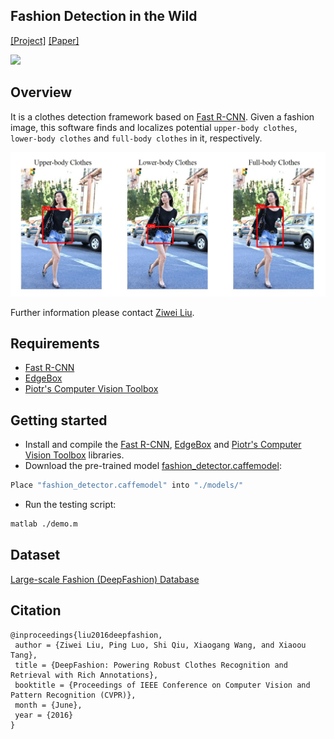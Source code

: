 ## Fashion Detection in the Wild
[[Project]](http://personal.ie.cuhk.edu.hk/~lz013/projects/DeepFashion.html) [[Paper]](http://www.cv-foundation.org/openaccess/content_cvpr_2016/papers/Liu_DeepFashion_Powering_Robust_CVPR_2016_paper.pdf)   

<img src='./misc/demo.gif' width=540>

## Overview
It is a clothes detection framework based on [Fast R-CNN](https://github.com/rbgirshick/fast-rcnn). Given a fashion image, this software finds and localizes potential `upper-body clothes`, `lower-body clothes` and `full-body clothes` in it, respectively. 

<img src='./misc/demo_teaser.jpg' width=800>

Further information please contact [Ziwei Liu](http://personal.ie.cuhk.edu.hk/~lz013/).

## Requirements
* [Fast R-CNN](https://github.com/rbgirshick/fast-rcnn)
* [EdgeBox](https://github.com/pdollar/edges)
* [Piotr's Computer Vision Toolbox](https://github.com/pdollar/toolbox)

## Getting started
* Install and compile the [Fast R-CNN](https://github.com/rbgirshick/fast-rcnn), [EdgeBox](https://github.com/pdollar/edges) and [Piotr's Computer Vision Toolbox](https://github.com/pdollar/toolbox) libraries.
* Download the pre-trained model [fashion_detector.caffemodel](https://drive.google.com/open?id=0B7EVK8r0v71pUlZjeGZuNWZLaFU):
``` bash
Place "fashion_detector.caffemodel" into "./models/" 
```
* Run the testing script:
``` bash
matlab ./demo.m
```

## Dataset
[Large-scale Fashion (DeepFashion) Database](http://mmlab.ie.cuhk.edu.hk/projects/DeepFashion.html)

## Citation
```
@inproceedings{liu2016deepfashion,
 author = {Ziwei Liu, Ping Luo, Shi Qiu, Xiaogang Wang, and Xiaoou Tang},
 title = {DeepFashion: Powering Robust Clothes Recognition and Retrieval with Rich Annotations},
 booktitle = {Proceedings of IEEE Conference on Computer Vision and Pattern Recognition (CVPR)},
 month = {June},
 year = {2016} 
}
```
